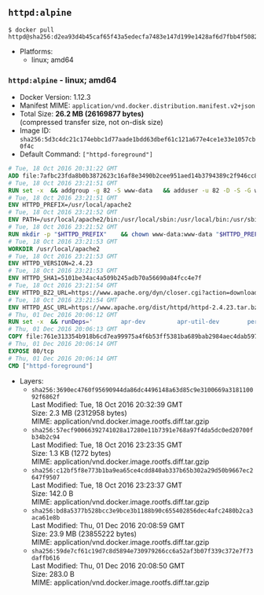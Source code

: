 ## `httpd:alpine`

```console
$ docker pull httpd@sha256:d2ea93d4b45caf65f43a5edecfa7483e147d199e1428af6d7fbb4f5082a4f77d
```

-	Platforms:
	-	linux; amd64

### `httpd:alpine` - linux; amd64

-	Docker Version: 1.12.3
-	Manifest MIME: `application/vnd.docker.distribution.manifest.v2+json`
-	Total Size: **26.2 MB (26169877 bytes)**  
	(compressed transfer size, not on-disk size)
-	Image ID: `sha256:5d3c4dc21c174ebbc1d77aade1bdd63dbef61c121a677e4ce1e33e1057cb0f4c`
-	Default Command: `["httpd-foreground"]`

```dockerfile
# Tue, 18 Oct 2016 20:31:22 GMT
ADD file:7afbc23fda8b0b3872623c16af8e3490b2cee951aed14b3794389c2f946cc8c7 in / 
# Tue, 18 Oct 2016 23:21:51 GMT
RUN set -x 	&& addgroup -g 82 -S www-data 	&& adduser -u 82 -D -S -G www-data www-data
# Tue, 18 Oct 2016 23:21:51 GMT
ENV HTTPD_PREFIX=/usr/local/apache2
# Tue, 18 Oct 2016 23:21:52 GMT
ENV PATH=/usr/local/apache2/bin:/usr/local/sbin:/usr/local/bin:/usr/sbin:/usr/bin:/sbin:/bin
# Tue, 18 Oct 2016 23:21:52 GMT
RUN mkdir -p "$HTTPD_PREFIX" 	&& chown www-data:www-data "$HTTPD_PREFIX"
# Tue, 18 Oct 2016 23:21:53 GMT
WORKDIR /usr/local/apache2
# Tue, 18 Oct 2016 23:21:53 GMT
ENV HTTPD_VERSION=2.4.23
# Tue, 18 Oct 2016 23:21:53 GMT
ENV HTTPD_SHA1=5101be34ac4a509b245adb70a56690a84fcc4e7f
# Tue, 18 Oct 2016 23:21:54 GMT
ENV HTTPD_BZ2_URL=https://www.apache.org/dyn/closer.cgi?action=download&filename=httpd/httpd-2.4.23.tar.bz2
# Tue, 18 Oct 2016 23:21:54 GMT
ENV HTTPD_ASC_URL=https://www.apache.org/dist/httpd/httpd-2.4.23.tar.bz2.asc
# Thu, 01 Dec 2016 20:06:12 GMT
RUN set -x 	&& runDeps=' 		apr-dev 		apr-util-dev 		perl 	' 	&& apk add --no-cache --virtual .build-deps 		$runDeps 		ca-certificates 		gcc 		gnupg 		libc-dev 		libxml2-dev 		lua-dev 		make 		openssl 		openssl-dev 		pcre-dev 		tar 		zlib-dev 	&& echo '@edge http://dl-cdn.alpinelinux.org/alpine/edge/main' >> /etc/apk/repositories 	&& apk add --no-cache nghttp2-dev@edge 		&& wget -O httpd.tar.bz2 "$HTTPD_BZ2_URL" 	&& echo "$HTTPD_SHA1 *httpd.tar.bz2" | sha1sum -c - 	&& wget -O httpd.tar.bz2.asc "$HTTPD_ASC_URL" 	&& export GNUPGHOME="$(mktemp -d)" 	&& gpg --keyserver ha.pool.sks-keyservers.net --recv-keys A93D62ECC3C8EA12DB220EC934EA76E6791485A8 	&& gpg --batch --verify httpd.tar.bz2.asc httpd.tar.bz2 	&& rm -r "$GNUPGHOME" httpd.tar.bz2.asc 		&& mkdir -p src 	&& tar -xf httpd.tar.bz2 -C src --strip-components=1 	&& rm httpd.tar.bz2 	&& cd src 		&& ./configure 		--prefix="$HTTPD_PREFIX" 		--enable-mods-shared=reallyall 	&& make -j "$(getconf _NPROCESSORS_ONLN)" 	&& make install 		&& cd .. 	&& rm -r src man manual 		&& sed -ri 		-e 's!^(\s*CustomLog)\s+\S+!\1 /proc/self/fd/1!g' 		-e 's!^(\s*ErrorLog)\s+\S+!\1 /proc/self/fd/2!g' 		"$HTTPD_PREFIX/conf/httpd.conf" 		&& runDeps="$runDeps $( 		scanelf --needed --nobanner --recursive /usr/local 			| awk '{ gsub(/,/, "\nso:", $2); print "so:" $2 }' 			| sort -u 			| xargs -r apk info --installed 			| sort -u 	)" 	&& apk update 	&& apk add --virtual .httpd-rundeps $runDeps 	&& apk del .build-deps 	&& rm -rf /var/cache/apk/*
# Thu, 01 Dec 2016 20:06:13 GMT
COPY file:761e313354b918b6cd7ea99975a4f6b53ff5381ba689bab2984aec4dab597215 in /usr/local/bin/ 
# Thu, 01 Dec 2016 20:06:14 GMT
EXPOSE 80/tcp
# Thu, 01 Dec 2016 20:06:14 GMT
CMD ["httpd-foreground"]
```

-	Layers:
	-	`sha256:3690ec4760f95690944da86dc4496148a63d85c9e3100669a318110092f6862f`  
		Last Modified: Tue, 18 Oct 2016 20:32:39 GMT  
		Size: 2.3 MB (2312958 bytes)  
		MIME: application/vnd.docker.image.rootfs.diff.tar.gzip
	-	`sha256:57ecf90066392741028a17280e11b7391e768a97f4da5dc0ed20700fb34b2c94`  
		Last Modified: Tue, 18 Oct 2016 23:23:35 GMT  
		Size: 1.3 KB (1272 bytes)  
		MIME: application/vnd.docker.image.rootfs.diff.tar.gzip
	-	`sha256:c12bf5f8e773b1ba9ea65ce4cdd840ab337b65b302a29d50b9667ec2647f9507`  
		Last Modified: Tue, 18 Oct 2016 23:23:37 GMT  
		Size: 142.0 B  
		MIME: application/vnd.docker.image.rootfs.diff.tar.gzip
	-	`sha256:bd8a5377b528bcc3e9bce3b1188b90c655402856dec4afc2480b2ca3aca61e8b`  
		Last Modified: Thu, 01 Dec 2016 20:08:59 GMT  
		Size: 23.9 MB (23855222 bytes)  
		MIME: application/vnd.docker.image.rootfs.diff.tar.gzip
	-	`sha256:59de7cf61c19d7c8d5894e730979266cc6a52af3b07f339c372e7f73daffb616`  
		Last Modified: Thu, 01 Dec 2016 20:08:50 GMT  
		Size: 283.0 B  
		MIME: application/vnd.docker.image.rootfs.diff.tar.gzip
